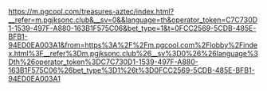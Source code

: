 
https://m.pgcool.com/treasures-aztec/index.html?__refer=m.pgjksonc.club&__sv=0&&language=th&operator_token=C7C730D1-1539-497F-A880-163B1F575C06&bet_type=1&t=0FCC2569-5CDB-485E-BFB1-94ED0EA003A1&from=https%3A%2F%2Fm.pgcool.com%2Flobby%2Findex.html%3F__refer%3Dm.pgjksonc.club%26__sv%3D0%26%26language%3Dth%26operator_token%3DC7C730D1-1539-497F-A880-163B1F575C06%26bet_type%3D1%26t%3D0FCC2569-5CDB-485E-BFB1-94ED0EA003A1
